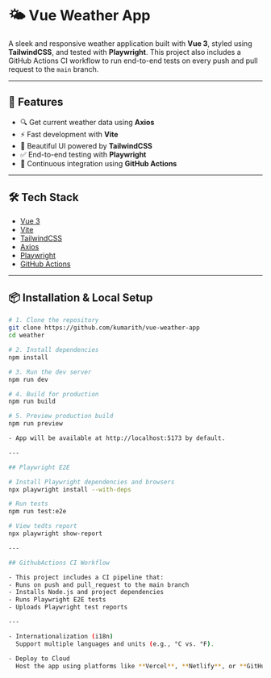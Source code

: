 # 🌤️ Vue Weather App

A sleek and responsive weather application built with **Vue 3**, styled using **TailwindCSS**, and tested with **Playwright**. This project also includes a GitHub Actions CI workflow to run end-to-end tests on every push and pull request to the `main` branch.

---

## 🚀 Features

- 🔍 Get current weather data using **Axios**
- ⚡ Fast development with **Vite**
- 🎨 Beautiful UI powered by **TailwindCSS**
- ✅ End-to-end testing with **Playwright**
- 🔁 Continuous integration using **GitHub Actions**

---

## 🛠️ Tech Stack

- [Vue 3](https://vuejs.org/)
- [Vite](https://vitejs.dev/)
- [TailwindCSS](https://tailwindcss.com/)
- [Axios](https://axios-http.com/)
- [Playwright](https://playwright.dev/)
- [GitHub Actions](https://github.com/features/actions)

---

## 📦 Installation & Local Setup

```bash
# 1. Clone the repository
git clone https://github.com/kumarith/vue-weather-app
cd weather

# 2. Install dependencies
npm install

# 3. Run the dev server
npm run dev

# 4. Build for production
npm run build

# 5. Preview production build
npm run preview

- App will be available at http://localhost:5173 by default.

---

## Playwright E2E

# Install Playwright dependencies and browsers
npx playwright install --with-deps

# Run tests
npm run test:e2e

# View tedts report
npx playwright show-report

---

## GithubActions CI Workflow 

- This project includes a CI pipeline that:
- Runs on push and pull_request to the main branch
- Installs Node.js and project dependencies
- Runs Playwright E2E tests
- Uploads Playwright test reports

---

- Internationalization (i18n)
  Support multiple languages and units (e.g., °C vs. °F).

- Deploy to Cloud 
  Host the app using platforms like **Vercel**, **Netlify**, or **GitHub Pages**.


